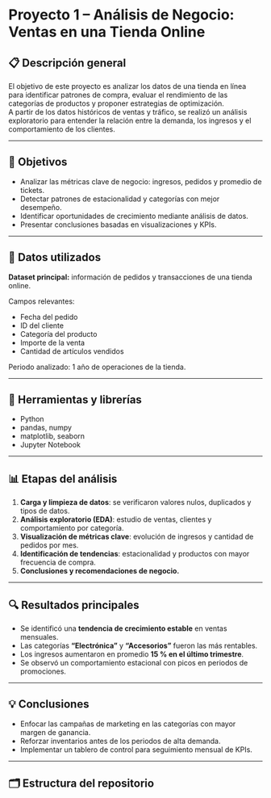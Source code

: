 # Proyecto 1 – Análisis de Negocio: Ventas en una Tienda Online

## 📋 Descripción general
El objetivo de este proyecto es analizar los datos de una tienda en línea para identificar patrones de compra, evaluar el rendimiento de las categorías de productos y proponer estrategias de optimización.  
A partir de los datos históricos de ventas y tráfico, se realizó un análisis exploratorio para entender la relación entre la demanda, los ingresos y el comportamiento de los clientes.

---

## 🎯 Objetivos
- Analizar las métricas clave de negocio: ingresos, pedidos y promedio de tickets.
- Detectar patrones de estacionalidad y categorías con mejor desempeño.
- Identificar oportunidades de crecimiento mediante análisis de datos.
- Presentar conclusiones basadas en visualizaciones y KPIs.

---

## 🧮 Datos utilizados
**Dataset principal:** información de pedidos y transacciones de una tienda online.

Campos relevantes:
- Fecha del pedido  
- ID del cliente  
- Categoría del producto  
- Importe de la venta  
- Cantidad de artículos vendidos  

Periodo analizado: 1 año de operaciones de la tienda.

---

## 🧰 Herramientas y librerías
- Python  
- pandas, numpy  
- matplotlib, seaborn  
- Jupyter Notebook  

---

## 📊 Etapas del análisis
1. **Carga y limpieza de datos**: se verificaron valores nulos, duplicados y tipos de datos.  
2. **Análisis exploratorio (EDA)**: estudio de ventas, clientes y comportamiento por categoría.  
3. **Visualización de métricas clave**: evolución de ingresos y cantidad de pedidos por mes.  
4. **Identificación de tendencias**: estacionalidad y productos con mayor frecuencia de compra.  
5. **Conclusiones y recomendaciones de negocio.**

---

## 🔍 Resultados principales
- Se identificó una **tendencia de crecimiento estable** en ventas mensuales.  
- Las categorías **“Electrónica”** y **“Accesorios”** fueron las más rentables.  
- Los ingresos aumentaron en promedio **15 % en el último trimestre**.  
- Se observó un comportamiento estacional con picos en periodos de promociones.

---

## 💡 Conclusiones
- Enfocar las campañas de marketing en las categorías con mayor margen de ganancia.  
- Reforzar inventarios antes de los periodos de alta demanda.  
- Implementar un tablero de control para seguimiento mensual de KPIs.

---

## 🗂 Estructura del repositorio
